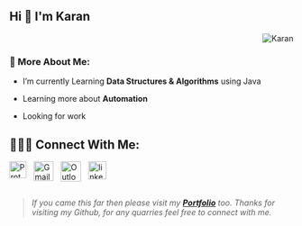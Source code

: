 
## Hi 👋 I'm Karan
<p align="right"> <img src="https://komarev.com/ghpvc/?username=karanrao-github&label=Profile%20views&color=0e75b6&style=flat"  alt="Karan" /> </p>

### 🧐 More About Me:
- I’m currently Learning **Data Structures & Algorithms** using Java

- Learning more about **Automation** 

- Looking for work

## 👨🏻‍💻 Connect With Me:

<a href="mailto:karanrao81441@protonmail.com" target="_blank"> <img align="left" src="https://raw.githubusercontent.com/karanrao-github/Karan-Rao/18c58f2dcf0cb62e023d69f4f7f9a35eb108df79/icons/protonmail-logo.svg" alt="Protonmail" height="30px"/></a>

<a href="mailto:karanrao81441@gmail.com" target="_blank"><img  align="left" src="https://raw.githubusercontent.com/karanrao-github/Karan-Rao/18c58f2dcf0cb62e023d69f4f7f9a35eb108df79/icons/gmail-logo.svg" alt="Gmail" height="35" style="margin-left:10" /></a>

<a href="mailto:karanrao81441@outlook.com" target="_blank"><img align="left" src="https://raw.githubusercontent.com/karanrao-github/Karan-Rao/18c58f2dcf0cb62e023d69f4f7f9a35eb108df79/icons/outlook-logo.svg" alt="Outlook" height="36" style="margin-left:10" /></a>

<a href="https://www.linkedin.com/in/karan-rao-175b06223/" target="_blank"><img align="left" src="https://brand.linkedin.com/content/dam/me/business/en-us/amp/brand-site/v2/bg/LI-Bug.svg.original.svg" alt="linkedin" height="32" style="margin-left:10" /></a>

<br><br><br>

>*If you came this far then please visit my [**Portfolio**](https://comfy-shortbread-379e97.netlify.app/) too. Thanks for visiting my Github, for any quarries feel free to connect with me.*
